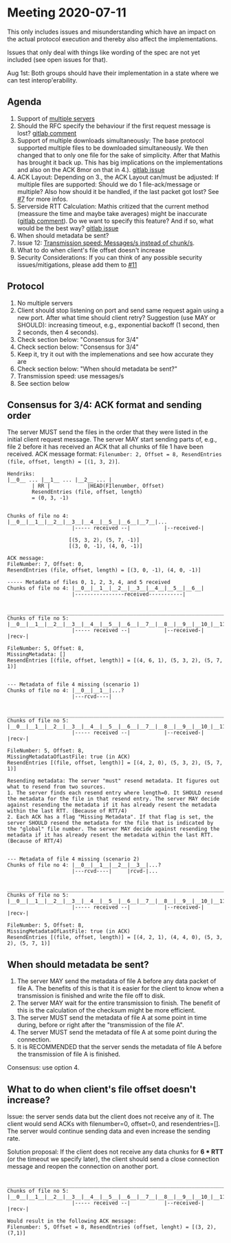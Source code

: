 # Meeting 2020-07-11
This only includes issues and misunderstanding which have an impact on the actual protocol execution and thereby also affect the implementations.

Issues that only deal with things like wording of the spec are not yet included (see open issues for that).

Aug 1st: Both groups should have their implementation in a state where we can test interop'erability.

## Agenda
1. Support of [multiple servers](https://gitlab.lrz.de/ge36xuy/xxx-protocol-design/-/issues/4#note_766671)
2. Should the RFC specify the behaviour if the first request message is lost? [gitlab comment](https://gitlab.lrz.de/ge36xuy/xxx-protocol-design/-/issues/8#note_763191)
3. Support of multiple downloads simultaneously: The base protocol supported multiple files to be downloaded simultaneously. We then changed that to only one file for the sake of simplicity. After that Mathis has brought it back up. This has big implications on the implementations and also on the ACK 8mor on that in 4.). [gitlab issue](https://gitlab.lrz.de/ge36xuy/xxx-protocol-design/-/issues/4)
4. ACK Layout: Depending on 3., the ACK Layout can/must be adjusted: If multiple files are supported: Should we do 1 file-ack/message or multiple? Also how should it be handled, if the last packet got lost? See [#7](https://gitlab.lrz.de/ge36xuy/xxx-protocol-design/-/issues/7) for more infos.
5. Serverside RTT Calculation: Mathis critized that the current method (meassure the time and maybe take averages) might be inaccurate ([gitlab comment](https://gitlab.lrz.de/ge36xuy/xxx-protocol-design/-/issues/4#note_766373)). Do we want to specify this feature? And if so, what would be the best way? [gitlab issue](https://gitlab.lrz.de/ge36xuy/xxx-protocol-design/-/issues/10)
6. When should metadata be sent?
7. Issue 12: [Transmission speed: Messages/s instead of chunk/s](https://gitlab.lrz.de/ge36xuy/xxx-protocol-design/-/issues/12).
8. What to do when client's file offset doesn't increase
9. Security Considerations: If you can think of any possible security issues/mitigations, please add them to [#11](https://gitlab.lrz.de/ge36xuy/xxx-protocol-design/-/issues/11)

## Protocol
1. No multiple servers
2. Client should stop listening on port and send same request again using a new port. After what time should client retry? Suggestion (use MAY or SHOULD): increasing timeout, e.g., exponential backoff (1 second, then 2 seconds, then 4 seconds).
3. Check section below: "Consensus for 3/4"
4. Check section below: "Consensus for 3/4"
5. Keep it, try it out with the implemenations and see how accurate they are
6. Check section below: "When should metadata be sent?"
7. Transmission speed: use messages/s
8. See section below

## Consensus for 3/4: ACK format and sending order
The server MUST send the files in the order that they were listed in the initial client request message. The server MAY start sending parts of, e.g., file 2 before it has received an ACK that all chunks of file 1 have been received. ACK message format: `Filenumber: 2, Offset = 8, ResendEntries (file, offset, length) = [(1, 3, 2)]`.


```
Hendriks:
|__0__ ... |__1__ ... |__2__ ... |
        | RR |            |HEAD(FIlenumber, Offset)
        ResendEntries (file, offset, length)
        = (0, 3, -1)
        
        
Chunks of file no 4: |__0__|__1__|__2__|__3__|__4__|__5__|__6__|__7__|...
                     |----- received --|           |--received-|     
                     
                    [(5, 3, 2), (5, 7, -1)]
                    [(3, 0, -1), (4, 0, -1)]

ACK message:
FileNumber: 7, Offset: 0,
ResendEntries (file, offset, length) = [(3, 0, -1), (4, 0, -1)]

----- Metadata of files 0, 1, 2, 3, 4, and 5 received
Chunks of file no 4: |__0__|__1__|__2__|__3__|__4__|__5__|__6__|
                     |----------------received-----------|

                      _____________________________________________________________________________
Chunks of file no 5: |__0__|__1__|__2__|__3__|__4__|__5__|__6__|__7__|__8__|__9__|__10_|__11_|__12_|
                     |----- received --|           |--received-|     |recv-|

FileNumber: 5, Offset: 8,
MissingMetadata: []
ResendEntries [(file, offset, length)] = [(4, 6, 1), (5, 3, 2), (5, 7, 1)]


--- Metadata of file 4 missing (scenario 1)
Chunks of file no 4: |__0__|__1__|...?
                     |---rcvd----|

                      _____________________________________________________________________________
Chunks of file no 5: |__0__|__1__|__2__|__3__|__4__|__5__|__6__|__7__|__8__|__9__|__10_|__11_|__12_|
                     |----- received --|           |--received-|     |recv-|

FileNumber: 5, Offset: 8,
MissingMetadataOfLastFile: true (in ACK)
ResendEntries [(file, offset, length)] = [(4, 2, 0), (5, 3, 2), (5, 7, 1)]

Resending metadata: The server "must" resend metadata. It figures out what to resend from two sources.
1. The server finds each resend entry where length=0. It SHOULD resend the metadata for the file in that resend entry. The server MAY decide against resending the metadata if it has already resent the metadata within the last RTT. (Because of RTT/4)
2. Each ACK has a flag "Missing Metadata". If that flag is set, the server SHOULD resend the metadata for the file that is indicated by the "global" file number. The server MAY decide against resending the metadata if it has already resent the metadata within the last RTT. (Because of RTT/4)


--- Metadata of file 4 missing (scenario 2)
Chunks of file no 4: |__0__|__1__|__2__|__3__|...?
                     |---rcvd----|     |rcvd-|...

                      _____________________________________________________________________________
Chunks of file no 5: |__0__|__1__|__2__|__3__|__4__|__5__|__6__|__7__|__8__|__9__|__10_|__11_|__12_|
                     |----- received --|           |--received-|     |recv-|

FileNumber: 5, Offset: 8,
MissingMetadataOfLastFile: true (in ACK)
ResendEntries [(file, offset, length)] = [(4, 2, 1), (4, 4, 0), (5, 3, 2), (5, 7, 1)]
```

## When should metadata be sent?
1. The server MAY send the metadata of file A before any data packet of file A. The benefits of this is that it is easier for the client to know when a transmission is finished and write the file off to disk.
2. The server MAY wait for the entire transmission to finish. The benefit of this is the calculation of the checksum might be more efficient.
3. The server MUST send the metadata of file A at some point in time during, before or right after the "transmission of the file A".
4. The server MUST send the metadata of file A at some point during the connection.
5. It is RECOMMENDED that the server sends the metadata of file A before the transmission of file A is finished. 

Consensus: use option 4.

## What to do when client's file offset doesn't increase?
Issue: the server sends data but the client does not receive any of it. The client would send ACKs with filenumber=0, offset=0, and resendentries=[]. The server would continue sending data and even increase the sending rate.

Solution proposal: If the client does not receive any data chunks for **6 * RTT** (or the timeout we specify later), the client should send a close connection message and reopen the connection on another port.
```
                      _____________________________________________________________________________
Chunks of file no 5: |__0__|__1__|__2__|__3__|__4__|__5__|__6__|__7__|__8__|__9__|__10_|__11_|__12_|
                     |----- received --|           |--received-|     |recv-|

Would result in the following ACK message:
Filenumber: 5, Offset = 8, ResendEntries (offset, lenght) = [(3, 2), (7,1)]
```
